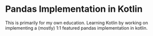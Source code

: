# Pandas Implementation in Kotlin

This is primarily for my own education. 
Learning Kotlin by working on implementing a (mostly) 
1:1 featured pandas implementation in kotlin.